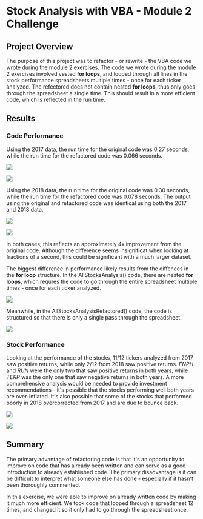 # Stock Analysis with VBA - Module 2 Challenge

## Project Overview
The purpose of this project was to refactor - or rewrite - the VBA code we wrote during the module 2 exercises. The code we wrote during the module 2 exercises involved vested **for loops**, and looped through all lines in the stock performance spreadsheets multiple times - once for each ticker analyzed. The refectored does not contain nested **for loops**, thus only goes through the spreadsheet a single time. This should result in a more efficient code, which is reflected in the run time.

## Results

### Code Performance

Using the 2017 data, the run time for the original code was 0.27 seconds, while the run time for the refactored code was 0.066 seconds. 

![](https://github.com/mzabrisk/stock-analysis/blob/5f750baa0086a8a6b9ec6af533212798f6e3e582/Resources/VBA_Challenge_2017.png)

![](https://github.com/mzabrisk/stock-analysis/blob/5f750baa0086a8a6b9ec6af533212798f6e3e582/Resources/VBA_Challenge_Refactored_2017.png)

Using the 2018 data, the run time for the original code was 0.30 seconds, while the run time for the refactored code was 0.078 seconds. The output using the original and refactored code was identical using both the 2017 and 2018 data.

![](https://github.com/mzabrisk/stock-analysis/blob/5f750baa0086a8a6b9ec6af533212798f6e3e582/Resources/VBA_Challenge_2018.png)

![](https://github.com/mzabrisk/stock-analysis/blob/5f750baa0086a8a6b9ec6af533212798f6e3e582/Resources/VBA_Challenge_Refactored_2018.png)

In both cases, this reflects an approximately 4x improvement from the original code. Although the difference seems insignificat when looking at fractions of a second, this could be significant with a much larger dataset.

The biggest difference in performance likely results from the diffences in the **for loop** structure. In the AllStocksAnalysis() code, there are nested **for loops**, which requres the code to go through the entire spreadsheet multiple times - once for each ticker analyzed.

![](https://github.com/mzabrisk/stock-analysis/blob/5f750baa0086a8a6b9ec6af533212798f6e3e582/Resources/AllStocksAnalysis_ForLoop.png)

Meanwhile, in the AllStocksAnalysisRefactored() code, the code is structured so that there is only a single pass through the spreadsheet.

![](https://github.com/mzabrisk/stock-analysis/blob/5f750baa0086a8a6b9ec6af533212798f6e3e582/Resources/AllStocksAnalysisRefactored_ForLoop.png)

### Stock Performance

Looking at the performance of the stocks, 11/12 tickers analyzed from 2017 saw positive returns, while only 2/12 from 2018 saw positive returns. *ENPH* and *RUN* were the only two that saw positive returns in both years, while *TERP* was the only one that saw negative returns in both years. A more comprehensive analysis would be needed to provide investment recommendations - it's possible that the stocks performing well both years are over-inflated. It's also possible that some of the stocks that performed poorly in 2018 overcorrected from 2017 and are due to bounce back.

![](https://github.com/mzabrisk/stock-analysis/blob/5f750baa0086a8a6b9ec6af533212798f6e3e582/Resources/Stock_Performance_2017.png)

![](https://github.com/mzabrisk/stock-analysis/blob/5f750baa0086a8a6b9ec6af533212798f6e3e582/Resources/Stock_Performance_2018.png)


## Summary

The primary advantage of refactoring code is that it's an opportunity to improve on code that has already been written and can serve as a good introduction to already established code. The primary disadvantage is it can be difficult to interpret what someone else has done - especially if it hasn't been thoroughly commented.

In this exercise, we were able to improve on already written code by making it much more efficient. We took code that looped through a spreadsheet 12 times, and changed it so it only had to go through the spreadsheet once. 